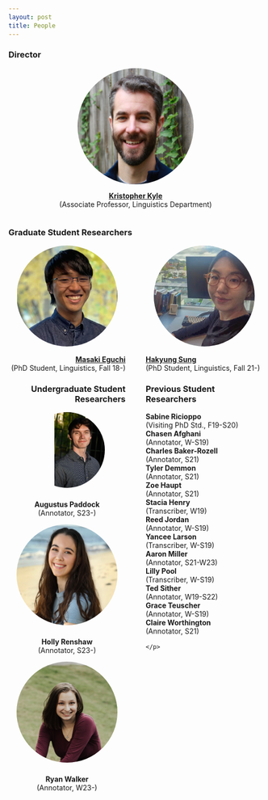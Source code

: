 ```yaml
---
layout: post
title: People
---
```


### Director

<div style="display: flex; flex-direction: column; align-items: center;">
  <div style="height: 230px; width: 230px; overflow: hidden; border-radius: 50%;">
    <img src="images/Kyle_Bio.jpg" style="height: 100%;">
  </div>
  <p style="text-align: center;">
    <a href="https://kristopherkyle.github.io/professional-webpage/" target="_blank">
      <strong>Kristopher Kyle</strong>
    </a><br>(Associate Professor, Linguistics Department)
  </p>
</div>

### Graduate Student Researchers

<div style="display: flex; justify-content: center;">
  <div style="flex: 1; padding-right: 20px; text-align: right;">
    <a href="https://masakieguchi.weebly.com/about-me.html" target="_blank">
      <div style="height: 200px; width: 200px; overflow: hidden; border-radius: 50%; margin: 0 auto;">
        <img src="images/masaki_2023-edit.jpg" style="height: 100%;">
      </div>
    <br>
    <strong>Masaki Eguchi</strong>
    <br>
    </a>
    <span>(PhD Student, Linguistics, Fall 18-)</span>
  </div>
  <div style="flex: 1; padding-left: 20px; text-align: left;">
    <a href="https://hksung.github.io/" target="_blank">
      <div style="height: 200px; width: 200px; overflow: hidden; border-radius: 50%; margin: 0 auto;">
        <img src="images/hakyung_bio_pic.jpeg" style="height: 100%;">
      </div>
    <br>
    <strong>Hakyung Sung</strong>
    <br>
    </a>      
    <span>(PhD Student, Linguistics, Fall 21-)</span>
  </div>
</div>

<div style="display: flex;">
  <div style="flex: 1; padding-right: 20px; text-align: right;">
    <h3>Undergraduate Student Researchers</h3>
    <div style="display: flex; flex-direction: column; align-items: center;">
      <div style="height: 150px; width: 150px; overflow: hidden; border-radius: 50%; margin-bottom: 10px;">
        <img src="images/gus.jpeg" style="height: 100%;">
      </div>
      <p style="text-align: center;">
        <strong>Augustus Paddock</strong><br>
        (Annotator, S23-)
      </p>
    </div>
    <div style="display: flex; flex-direction: column; align-items: center;">
      <div style="height: 200px; width: 200px; overflow: hidden; border-radius: 50%; margin-bottom: 10px;">
        <img src="images/holly.jpg" style="height: 100%;">
      </div>
      <p style="text-align: center;">
        <strong>Holly Renshaw</strong><br>
        (Annotator, S23-)
      </p>
    </div>
    <div style="display: flex; flex-direction: column; align-items: center;">
      <div style="height: 200px; width: 200px; overflow: hidden; border-radius: 50%; margin-bottom: 10px;">
        <img src="images/ryan.jpg" style="height: 100%;">
      </div>
      <p style="text-align: center;">
        <strong>Ryan Walker</strong><br>
        (Annotator, W23-)
      </p>
    </div>
  </div>

   <div style="flex: 1; padding-left: 20px; text-align: left;">
     <h3>Previous Student Researchers</h3>
     <p>
      <strong>Sabine Ricioppo</strong><br>
      (Visiting PhD Std., F19-S20)<br>
      <strong>Chasen Afghani</strong><br>
      (Annotator, W-S19)<br>
      <strong>Charles Baker-Rozell</strong><br>
      (Annotator, S21)<br>
      <strong>Tyler Demmon</strong><br>
      (Annotator, S21)<br>
      <strong>Zoe Haupt</strong><br>
      (Annotator, S21)<br>
      <strong>Stacia Henry</strong><br>
      (Transcriber, W19)<br>
      <strong>Reed Jordan</strong><br>
      (Annotator, W-S19)<br>
      <strong>Yancee Larson</strong><br>
      (Transcriber, W-S19)<br>
      <strong>Aaron Miller</strong><br>
      (Annotator, S21-W23)<br>
      <strong>Lilly Pool</strong><br>
      (Transcriber, W-S19)<br>
      <strong>Ted Sither</strong><br>
      (Annotator, W19-S22)<br>
      <strong>Grace Teuscher</strong><br> 
      (Annotator, W-S19)<br>
      <strong>Claire Worthington</strong><br> 
      (Annotator, S21)<br>
       
    </p>
  </div>
</div>
